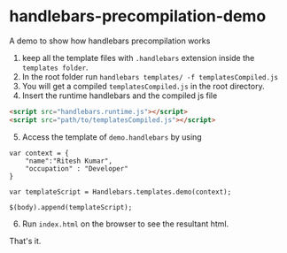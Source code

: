 # handlebars-precompilation-demo
A demo to show how handlebars precompilation works

1. keep all the template files with `.handlebars` extension inside the `templates folder`.
2. In the root folder run `handlebars templates/ -f templatesCompiled.js`
3. You will get a compiled `templatesCompiled.js` in the root directory.
4. Insert the runtime handlebars and the compiled js file

```html
<script src="handlebars.runtime.js"></script>
<script src="path/to/templatesCompiled.js"></script>
```

5. Access the template of `demo.handlebars` by using

```script
var context = {
	"name":"Ritesh Kumar",
	"occupation" : "Developer"
}

var templateScript = Handlebars.templates.demo(context);

$(body).append(templateScript);
```

6. Run `index.html` on the browser to see the resultant html.

That's it.
